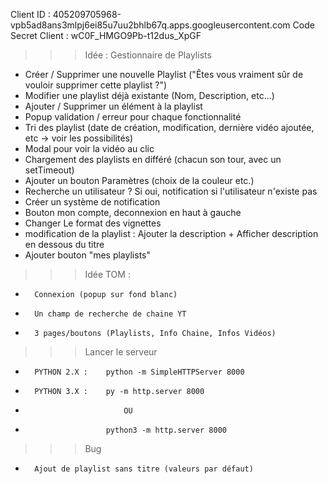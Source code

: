 Client ID : 405209705968-vpb5ad8ans3mlpj6ei85u7uu2bhlb67q.apps.googleusercontent.com
Code Secret Client : wC0F_HMGO9Pb-t12dus_XpGF

>>> Idée : Gestionnaire de Playlists
- Créer / Supprimer une nouvelle Playlist ("Êtes vous vraiment sûr de vouloir supprimer cette playlist ?")
- Modifier une playlist déjà existante (Nom, Description, etc...)
- Ajouter / Supprimer un élément à la playlist
- Popup validation / erreur pour chaque fonctionnalité
- Tri des playlist (date de création, modification, dernière vidéo ajoutée, etc -> voir les possibilités)
- Modal pour voir la vidéo au clic
- Chargement des playlists en différé (chacun son tour, avec un setTimeout)
- Ajouter un bouton Paramètres (choix de la couleur etc.)
- Recherche un utilisateur ? Si oui, notification si l'utilisateur n'existe pas
- Créer un système de notification 
- Bouton mon compte, deconnexion en haut à gauche
- Changer Le format des vignettes
- modification de la playlist : Ajouter la description + Afficher description en dessous du titre
- Ajouter bouton "mes playlists"

>>> Idée TOM :
-		Connexion (popup sur fond blanc)
-		Un champ de recherche de chaine YT
-		3 pages/boutons (Playlists, Info Chaine, Infos Vidéos)


>>> Lancer le serveur
- 		PYTHON 2.X : 	python -m SimpleHTTPServer 8000
-		PYTHON 3.X : 	py -m http.server 8000
-							OU
-						python3 -m http.server 8000


>>> Bug
-		Ajout de playlist sans titre (valeurs par défaut)

